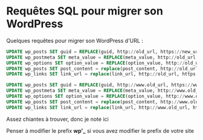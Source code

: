# Requêtes SQL pour migrer son WordPress

Quelques requêtes pour migrer son WordPress d'URL :

```sql
UPDATE wp_posts SET guid = REPLACE(guid, http://old_url, https://new_url) WHERE guid LIKE %http://old_url%;
UPDATE wp_postmeta SET meta_value = REPLACE(meta_value, http://old_url, https://new_url) WHERE meta_value LIKE %http://old_url%;
UPDATE wp_options SET option_value = REPLACE(option_value, http://old_url, https://new_url) WHERE option_value LIKE %http://old_url%;
UPDATE wp_posts SET post_content = replace(post_content, http://old_url, https://new_url) WHERE post_content LIKE %http://old_url%;
UPDATE wp_links SET link_url = replace(link_url, http://old_url, https://new_url) WHERE link_url LIKE %http://old_url%;

UPDATE wp_posts SET guid = REPLACE(guid, http://www.old_url, https://www.new_url) WHERE guid LIKE %http://www.old_url%;
UPDATE wp_postmeta SET meta_value = REPLACE(meta_value, http://www.old_url, https://www.new_url) WHERE meta_value LIKE %http://www.old_url%;
UPDATE wp_options SET option_value = REPLACE(option_value, http://www.old_url, https://www.new_url) WHERE option_value LIKE %http://www.old_url%;
UPDATE wp_posts SET post_content = replace(post_content, http://www.old_url, https://www.new_url) WHERE post_content LIKE %http://www.old_url%;
UPDATE wp_links SET link_url = replace(link_url, http://www.old_url, https://www.new_url) WHERE link_url LIKE %http://www.old_url%;
```

Assez chiantes à trouver, donc je note ici

Penser à modifier le prefix **wp'_** si vous avez modifier le prefix de
votre site
